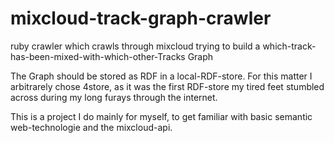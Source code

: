 mixcloud-track-graph-crawler
============================

ruby crawler which crawls through mixcloud trying to build a which-track-has-been-mixed-with-which-other-Tracks Graph

The Graph should be stored as RDF in a local-RDF-store. 
For this matter I arbitrarely chose 4store, as it was the first RDF-store my tired feet stumbled across during my long furays through the internet.

This is a project I do mainly for myself, 
to get familiar with basic semantic web-technologie and the mixcloud-api.